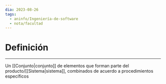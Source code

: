 ```yaml
---
dia: 2023-08-26
tags:
  - aninfo/Ingeniería-de-software
  - nota/facultad
---
```

# Definición
---
Un [[Conjunto|conjunto]] de elementos que forman parte del producto/[[Sistema|sistema]], combinados de acuerdo a procedimientos específicos